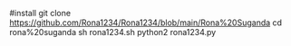#install
git clone https://github.com/Rona1234/Rona1234/blob/main/Rona%20Suganda
cd rona%20suganda
sh rona1234.sh
python2 rona1234.py
